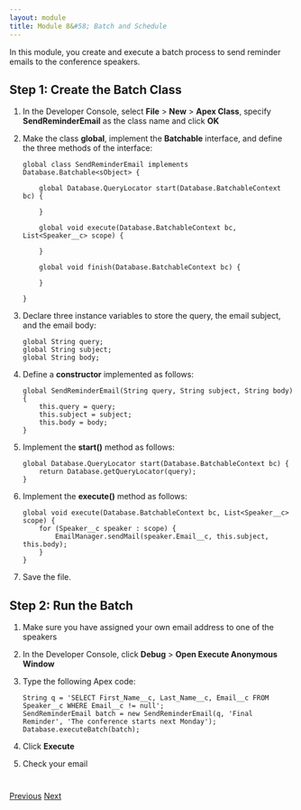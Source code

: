 ```yaml
---
layout: module
title: Module 8&#58; Batch and Schedule
---
```

In this module, you create and execute a batch process to send reminder emails to the conference speakers.

## Step 1: Create the Batch Class

1. In the Developer Console, select **File** > **New** > **Apex Class**, specify **SendReminderEmail** as the class name and click **OK**

1. Make the class **global**, implement the **Batchable** interface, and define the three methods of the interface:

    ```
    global class SendReminderEmail implements Database.Batchable<sObject> {

        global Database.QueryLocator start(Database.BatchableContext bc) {

        }

        global void execute(Database.BatchableContext bc, List<Speaker__c> scope) {

        }

        global void finish(Database.BatchableContext bc) {

        }

    }
    ```

1. Declare three instance variables to store the query, the email subject, and the email body:

    ```
    global String query;
    global String subject;
    global String body;
    ```

1. Define a **constructor** implemented as follows:

    ```
    global SendReminderEmail(String query, String subject, String body) {
        this.query = query;
        this.subject = subject;
        this.body = body;
    }
    ```

1. Implement the **start()** method as follows:

    ```
    global Database.QueryLocator start(Database.BatchableContext bc) {
        return Database.getQueryLocator(query);
    }
    ```

1. Implement the **execute()** method as follows:

    ```
    global void execute(Database.BatchableContext bc, List<Speaker__c> scope) {
        for (Speaker__c speaker : scope) {
            EmailManager.sendMail(speaker.Email__c, this.subject, this.body);
        }
    }
    ```

1. Save the file.


## Step 2: Run the Batch

1. Make sure you have assigned your own email address to one of the speakers

1. In the Developer Console, click **Debug** > **Open Execute Anonymous Window**

1. Type the following Apex code:

    ```
    String q = 'SELECT First_Name__c, Last_Name__c, Email__c FROM Speaker__c WHERE Email__c != null';
    SendReminderEmail batch = new SendReminderEmail(q, 'Final Reminder', 'The conference starts next Monday');
    Database.executeBatch(batch);
    ```

1. Click **Execute**

1. Check your email


<div class="row" style="margin-top:40px;">
<div class="col-sm-12">
<a href="Testing.html" class="btn btn-default"><i class="glyphicon glyphicon-chevron-left"></i> Previous</a>
<a href="next.html" class="btn btn-default pull-right">Next <i class="glyphicon glyphicon-chevron-right"></i></a>
</div>
</div>
